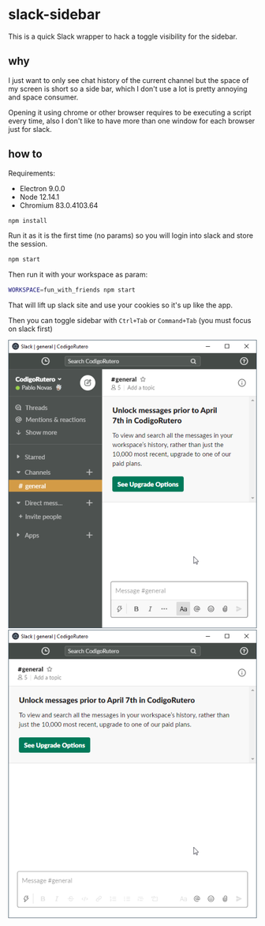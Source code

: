# slack-sidebar

This is a quick Slack wrapper to hack a toggle visibility for the sidebar.

## why

I just want to only see chat history of the current channel but the space of my screen is short so a side bar, which I don't use a lot is pretty annoying and space consumer.<br/>

Opening it using chrome or other browser requires to be executing a script every time, also I don't like to have more than one window for each browser just for slack.

## how to

Requirements:

- Electron 9.0.0
- Node 12.14.1
- Chromium 83.0.4103.64

```bash
npm install
```

Run it as it is the first time (no params) so you will login into slack and store the session.

```bash
npm start
```

Then run it with your workspace as param:

```bash
WORKSPACE=fun_with_friends npm start
```

That will lift up slack site and use your cookies so it's up like the app.

Then you can toggle sidebar with `Ctrl+Tab` or `Command+Tab` (you must focus on slack first)

![with_bar](with_bar.png)
![without_bar](without_bar.png)

